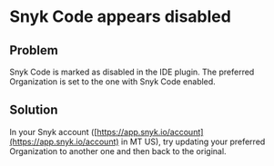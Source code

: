 # Snyk Code appears disabled

## **Problem**

Snyk Code is marked as disabled in the IDE plugin. The preferred Organization is set to the one with Snyk Code enabled.

## **Solution**

In your Snyk account ([https://app.snyk.io/account](https://app.snyk.io/account) in MT US), try updating your preferred Organization to another one and then back to the original.

